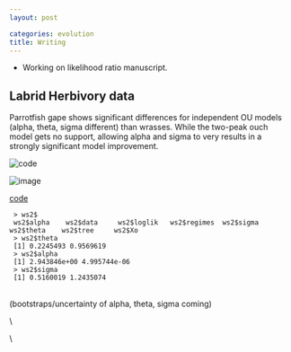 ```yaml
---
layout: post

categories: evolution
title: Writing
---
```







 








-   Working on likelihood ratio manuscript.

Labrid Herbivory data
---------------------

Parrotfish gape shows significant differences for independent OU models
(alpha, theta, sigma different) than wrasses. While the two-peak ouch
model gets no support, allowing alpha and sigma to very results in a
strongly significant model improvement.

![code](http://openwetware.org/images/thumb/6/66/Labrid_gape.png/800px-Labrid_gape.png)

![image](/skins/common/images/magnify-clip.png)

[code](http://github.com/cboettig/wrightscape/blob/5e2f978e955bb5de58dc4be5c48ca6c6a35c5f5b/demos/labrids.R "http://github.com/cboettig/wrightscape/blob/5e2f978e955bb5de58dc4be5c48ca6c6a35c5f5b/demos/labrids.R")

~~~~ {.de1}
 > ws2$
 ws2$alpha    ws2$data     ws2$loglik   ws2$regimes  ws2$sigma    ws2$theta    ws2$tree     ws2$Xo
 > ws2$theta
 [1] 0.2245493 0.9569619
 > ws2$alpha
 [1] 2.943846e+00 4.995744e-06
 > ws2$sigma
 [1] 0.5160019 1.2435074
~~~~

\
 (bootstraps/uncertainty of alpha, theta, sigma coming)

\

\

